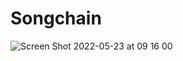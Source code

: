 # Songchain

![Screen Shot 2022-05-23 at 09 16 00](https://user-images.githubusercontent.com/28713861/169817225-e1cc9a0f-b71a-47fa-bc7a-0750891a45d1.png)
